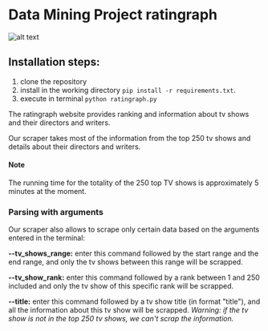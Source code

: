 # Data Mining Project ratingraph

![alt text](https://i.imgur.com/6zM7JBq.png)

## Installation steps:
1. clone the repository
2. install in the working directory `pip install -r requirements.txt`.
3. execute in terminal `python ratingraph.py`

The ratingraph website provides ranking and information about tv shows and their directors and writers.

Our scraper takes most of the information from the top 250 tv shows and details about their directors and writers.

#### Note
The running time for the totality of the 250 top TV shows is approximately 5 minutes at the moment.

### Parsing with arguments
Our scraper also allows to scrape only certain data based on the arguments entered in the terminal:

**--tv_shows_range:** enter this command followed by the start range and the end range, and only the tv shows between this range will be scrapped.

**--tv_show_rank:** enter this command followed by a rank between 1 and 250 included and only the tv show of this specific rank will be scrapped.

**--title:** enter this command followed by a tv show title (in format "title"), and all the information about this tv show will be scrapped. _Warning: if the tv show is not in the top 250 tv shows, we can't scrap the information._